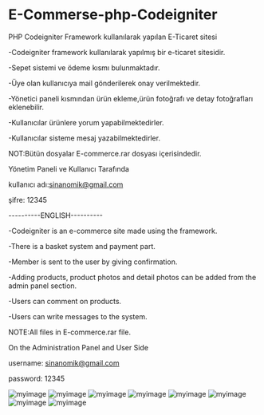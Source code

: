 # E-Commerse-php-Codeigniter
PHP Codeigniter Framework kullanılarak yapılan E-Ticaret sitesi 

-Codeigniter framework kullanılarak yapılmış bir e-ticaret sitesidir.

-Sepet sistemi ve ödeme kısmı bulunmaktadır.

-Üye olan kullanıcıya mail gönderilerek onay verilmektedir.

-Yönetici paneli kısmından ürün ekleme,ürün fotoğrafı ve detay fotoğrafları eklenebilir.

-Kullanıcılar ürünlere yorum yapabilmektedirler.

-Kullanıcılar sisteme mesaj yazabilmektedirler.

NOT:Bütün dosyalar E-commerce.rar dosyası içerisindedir.

Yönetim Paneli ve Kullanıcı Tarafında

kullanıcı adı:sinanomik@gmail.com

şifre: 12345

----------ENGLISH----------

-Codeigniter is an e-commerce site made using the framework.

-There is a basket system and payment part.

-Member is sent to the user by giving confirmation.

-Adding products, product photos and detail photos can be added from the admin panel section.

-Users can comment on products.

-Users can write messages to the system.

NOTE:All files in E-commerce.rar file.


On the Administration Panel and User Side

username: sinanomik@gmail.com

password: 12345

![myimage](https://github.com/sinansa91/E-Commerse-php-Codeigniter/blob/master/ImagesReadMe/1.jpg)
![myimage](https://github.com/sinansa91/E-Commerse-php-Codeigniter/blob/master/ImagesReadMe/2.png)
![myimage](https://github.com/sinansa91/E-Commerse-php-Codeigniter/blob/master/ImagesReadMe/3.PNG)
![myimage](https://github.com/sinansa91/E-Commerse-php-Codeigniter/blob/master/ImagesReadMe/4.PNG)
![myimage](https://github.com/sinansa91/E-Commerse-php-Codeigniter/blob/master/ImagesReadMe/41.jpg)
![myimage](https://github.com/sinansa91/E-Commerse-php-Codeigniter/blob/master/ImagesReadMe/5.jpg)
![myimage](https://github.com/sinansa91/E-Commerse-php-Codeigniter/blob/master/ImagesReadMe/6.jpg)
![myimage](https://github.com/sinansa91/E-Commerse-php-Codeigniter/blob/master/ImagesReadMe/7.jpg)

